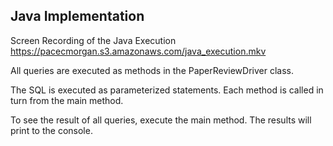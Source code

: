 ## Java Implementation

Screen Recording of the Java Execution
https://pacecmorgan.s3.amazonaws.com/java_execution.mkv

All queries are executed as methods in the PaperReviewDriver class. 

The SQL is executed as parameterized statements. Each method is called in turn from the main method.

To see the result of all queries, execute the main method. The results will print to the console. 
